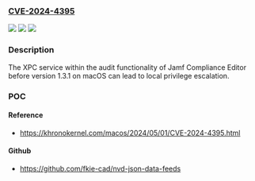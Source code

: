 ### [CVE-2024-4395](https://cve.mitre.org/cgi-bin/cvename.cgi?name=CVE-2024-4395)
![](https://img.shields.io/static/v1?label=Product&message=Jamf%20Compliance%20Editor&color=blue)
![](https://img.shields.io/static/v1?label=Version&message=n%2Fa&color=blue)
![](https://img.shields.io/static/v1?label=Vulnerability&message=n%2Fa&color=brighgreen)

### Description

The XPC service within the audit functionality of Jamf Compliance Editor before version 1.3.1 on macOS can lead to local privilege escalation.

### POC

#### Reference
- https://khronokernel.com/macos/2024/05/01/CVE-2024-4395.html

#### Github
- https://github.com/fkie-cad/nvd-json-data-feeds

